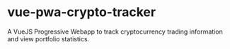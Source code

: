 # vue-pwa-crypto-tracker
A VueJS Progressive Webapp to track cryptocurrency trading information and view portfolio statistics.
